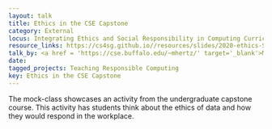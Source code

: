 ```yaml
---
layout: talk
title: Ethics in the CSE Capstone
category: External
locus: Integrating Ethics and Social Responsibility in Computing Curricula Symposium @ SIGCSE 
resource_links: https://cs4sg.github.io//resources/slides/2020-ethics-SIGCSE.pptx,
talk_by: <a href = 'https://cse.buffalo.edu/~mhertz/' target='_blank'>Matthew Hertz</a>
date: 
tagged_projects: Teaching Responsible Computing
key: Ethics in the CSE Capstone
---
```


The mock-class showcases an activity from the undergraduate capstone course. This activity has students think about the ethics of data and how they would respond in the workplace.